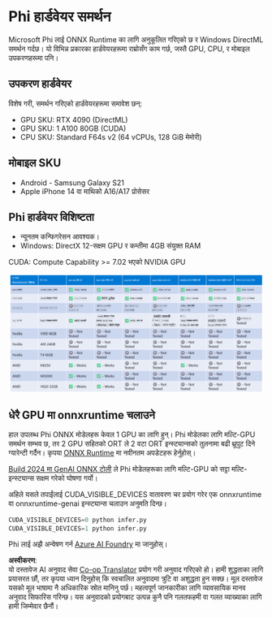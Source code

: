 <!--
CO_OP_TRANSLATOR_METADATA:
{
  "original_hash": "8cdc17ce0f10535da30b53d23fe1a795",
  "translation_date": "2025-07-16T18:24:27+00:00",
  "source_file": "md/01.Introduction/01/01.Hardwaresupport.md",
  "language_code": "ne"
}
-->
# Phi हार्डवेयर समर्थन

Microsoft Phi लाई ONNX Runtime का लागि अनुकूलित गरिएको छ र Windows DirectML समर्थन गर्दछ। यो विभिन्न प्रकारका हार्डवेयरहरूमा राम्रोसँग काम गर्छ, जस्तै GPU, CPU, र मोबाइल उपकरणहरूमा पनि।

## उपकरण हार्डवेयर  
विशेष गरी, समर्थन गरिएको हार्डवेयरहरूमा समावेश छन्:

- GPU SKU: RTX 4090 (DirectML)
- GPU SKU: 1 A100 80GB (CUDA)
- CPU SKU: Standard F64s v2 (64 vCPUs, 128 GiB मेमोरी)

## मोबाइल SKU

- Android - Samsung Galaxy S21
- Apple iPhone 14 वा माथिको A16/A17 प्रोसेसर

## Phi हार्डवेयर विशिष्टता

- न्यूनतम कन्फिगरेसन आवश्यक।
- Windows: DirectX 12-सक्षम GPU र कम्तीमा 4GB संयुक्त RAM

CUDA: Compute Capability >= 7.02 भएको NVIDIA GPU

![HardwareSupport](../../../../../translated_images/01.phihardware.5d51b2377cba18afc6949074542f290c56bb278dac3f4f86302aca6d80fffeb9.ne.png)

## धेरै GPU मा onnxruntime चलाउने

हाल उपलब्ध Phi ONNX मोडेलहरू केवल 1 GPU का लागि हुन्। Phi मोडेलका लागि मल्टि-GPU समर्थन सम्भव छ, तर 2 GPU सहितको ORT ले 2 वटा ORT इन्स्ट्यान्सको तुलनामा बढी थ्रूपुट दिने ग्यारेन्टी गर्दैन। कृपया [ONNX Runtime](https://onnxruntime.ai/) मा नवीनतम अपडेटहरू हेर्नुहोस्।

[Build 2024 मा GenAI ONNX टोली](https://youtu.be/WLW4SE8M9i8?si=EtG04UwDvcjunyfC) ले Phi मोडेलहरूका लागि मल्टि-GPU को सट्टा मल्टि-इन्स्ट्यान्स सक्षम गरेको घोषणा गर्यो।

अहिले यसले तपाईंलाई CUDA_VISIBLE_DEVICES वातावरण चर प्रयोग गरेर एक onnxruntime वा onnxruntime-genai इन्स्ट्यान्स चलाउन अनुमति दिन्छ।

```Python
CUDA_VISIBLE_DEVICES=0 python infer.py
CUDA_VISIBLE_DEVICES=1 python infer.py
```

Phi लाई अझै अन्वेषण गर्न [Azure AI Foundry](https://ai.azure.com) मा जानुहोस्।

**अस्वीकरण**:  
यो दस्तावेज AI अनुवाद सेवा [Co-op Translator](https://github.com/Azure/co-op-translator) प्रयोग गरी अनुवाद गरिएको हो। हामी शुद्धताका लागि प्रयासरत छौं, तर कृपया ध्यान दिनुहोस् कि स्वचालित अनुवादमा त्रुटि वा अशुद्धता हुन सक्छ। मूल दस्तावेज यसको मूल भाषामा नै अधिकारिक स्रोत मानिनु पर्छ। महत्वपूर्ण जानकारीका लागि व्यावसायिक मानव अनुवाद सिफारिस गरिन्छ। यस अनुवादको प्रयोगबाट उत्पन्न कुनै पनि गलतफहमी वा गलत व्याख्याका लागि हामी जिम्मेवार छैनौं।
